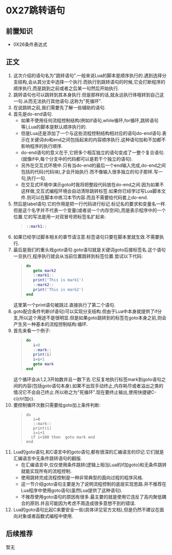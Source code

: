 # 0X27跳转语句

## 前置知识

* 0X26条件表达式

## 正文

1. 这次介绍的语句名为"跳转语句".一般来说Lua的脚本是顺序执行的.遇到选择分支结构,会从其分支中选择一个执行.而执行到跳转语句的时候,它会打断程序的顺序执行,而是跳到之前或者之后某一句然后开始执行.
1. 跳转语句也可以跳转到其本身执行.但是那样的话,就永远执行体哦转到自己这一句.从而无法执行其他语句.这称为"死循环".
1. 在说跳转之前,我们需要先了解一些辅助的语句.
1. 首先是do-end语句.
    * 如果不使用任何流程控制结构(例如if语句,while循环,for循环,跳转语句等),Lua的脚本是默认顺序执行的.
    * 但是Lua还是添加了一个与这些流程控制结构相对应的语句do-end语句.表示在关键词do和end之间包括起来的内容顺序执行.这种语句加和不加都不影响程序的执行顺序.
    * do-end语句的意义在于,它把多个相互独立的语句变成了一整个复合语句.(就像if中,每个分支中的代码都可以是若干个独立的语句).
    * 另外在交互式环境中.只有当do-end的最后一个end输入完成,do-end之间包括的代码(代码块),才会开始执行.而不像输入很多独立的句子那样.写一句,执行一句.
    * 在交互式环境中演示goto时我将把整段代码放在do-end之间.因为如果不这样做,交互式编程环境会自动清除跳转标签.如果你已经学过写Lua脚本文件.则可以在脚本中练习本节内容.而且不需要给代码套上do-end.
1. 然后是label语句.它的作用是把一行代码进行标记.标记名的要求和变量名一样.但是这个名字并不代表一个变量(或者说一个内存空间),而是表示程序中的一个位置.它的写法是用一对双冒号把标签名扩起来:
    >```lua
    >::mark1::
    >```
1. 如果已经学过脚本相关的章节请注意.标签语句只要在脚本里就生效.不需要执行.
1. 最后是我们的重头戏goto语句.goto语句就是关键词goto后接标签名.这个语句一旦执行,程序执行就会从当前位置跳转到标签位置.尝试以下代码:
    >```lua
    >do
    >    goto mark2
    >    ::mark1::
    >    print('This is mark1')
    >    ::mark2::
    >    print('This is mark2')
    >end
    >```
    这里第一个print语句被跳过.直接执行了第二个语句.
1. goto配合条件判断(if语句)可以实现分支结构.但由于Lua中本身就提供了if分支,所以这个用途不是很明显.但是如果goto跳转到的标签在goto本身之前,则会产生另一种基本的流程控制结构:循环.
1. 首先来看一个例子:
    >```lua
    >do 
    >    i=0
    >    ::mark::
    >    print(i)
    >    i=i+1
    >    goto mark
    >end
    >```
    这个循环会从1,2,3开始数并且一数下去.它反复地执行标签mark到goto语句之间的内容(包括goto语句本身).如果不出现手动终止,内存耗尽或者溢出之类的情况它不会自己终止.所以称之为"死循环".现在要终止输出,使用快捷键C-c(ctrl加c).
1. 要控制循环次数只需要给goto加上条件判断:
    >```lua1
    >do
    >    i=0
    >    ::mark::
    >    print(i)
    >    i=i+1
    >   if i<100 then  goto mark end
    >end
    >```
1. Lua的goto语句,和C语言中的goto语句,都有很深的汇编语言的印记.它们就是汇编语言中无条件跳转语句的翻版.
    * 在汇编语言中,仅仅使用条件跳转(逻辑上相当Lua的if加goto)和无条件跳转就能实现所有的流程控制.
    * 使用跳转完成流程控制是一种非常典型的面向过程的程序风格.
    * 这一节介绍goto语句主要是为了说明流程控制的底层实现思路.并不推荐在Lua程序中使用goto语句(虽然Lua提供了这种语句).
    * 不推荐使用goto语句的原因有很多.最主要的就是使用它违反了高内聚低耦合的原则.并且可能因为考虑不周造成很多意想不到的错误.
1. Lua的goto语句比起C来要安全一些(具体详见官方文档),但是仍然不建议在面向对象或者函数式编程中使用.

## 后续推荐

暂无